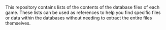 This repository contains lists of the contents of the database files of each game. These lists can be used as references to help you find specific files or data within the databases without needing to extract the entire files themselves.
